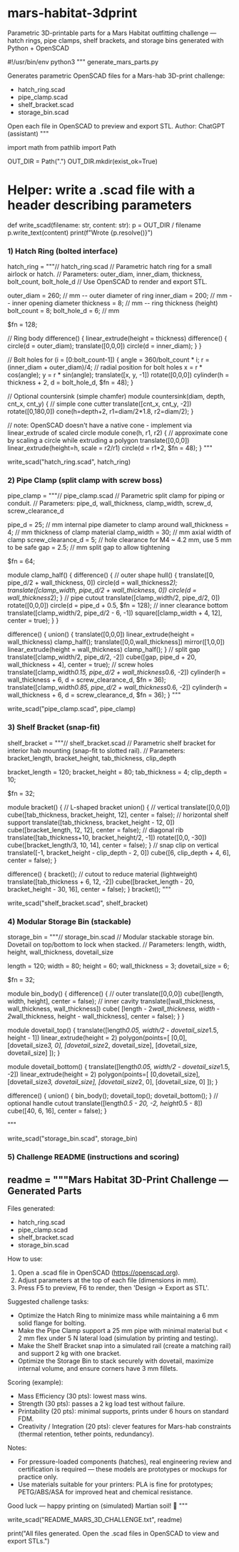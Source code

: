 # mars-habitat-3dprint
Parametric 3D-printable parts for a Mars Habitat outfitting challenge — hatch rings, pipe clamps, shelf brackets, and storage bins generated with Python + OpenSCAD

#!/usr/bin/env python3
"""
generate_mars_parts.py

Generates parametric OpenSCAD files for a Mars-hab 3D-print challenge:
 - hatch_ring.scad
 - pipe_clamp.scad
 - shelf_bracket.scad
 - storage_bin.scad

Open each file in OpenSCAD to preview and export STL.
Author: ChatGPT (assistant)
"""

import math
from pathlib import Path

OUT_DIR = Path(".")
OUT_DIR.mkdir(exist_ok=True)

# Helper: write a .scad file with a header describing parameters
def write_scad(filename: str, content: str):
    p = OUT_DIR / filename
    p.write_text(content)
    print(f"Wrote {p.resolve()}")


### 1) Hatch Ring (bolted interface)
hatch_ring = """// hatch_ring.scad
// Parametric hatch ring for a small airlock or hatch.
// Parameters: outer_diam, inner_diam, thickness, bolt_count, bolt_hole_d
// Use OpenSCAD to render and export STL.

outer_diam = 260;       // mm -- outer diameter of ring
inner_diam = 200;       // mm -- inner opening diameter
thickness = 8;          // mm -- ring thickness (height)
bolt_count = 8;
bolt_hole_d = 6;        // mm

$fn = 128;

// Ring body
difference() {
    linear_extrude(height = thickness)
        difference() {
            circle(d = outer_diam);
            translate([0,0,0]) circle(d = inner_diam);
        }
}

// Bolt holes
for (i = [0:bolt_count-1]) {
    angle = 360/bolt_count * i;
    r = (inner_diam + outer_diam)/4; // radial position for bolt holes
    x = r * cos(angle);
    y = r * sin(angle);
    translate([x, y, -1]) rotate([0,0,0]) cylinder(h = thickness + 2, d = bolt_hole_d, $fn = 48);
}

// Optional countersink (simple chamfer)
module countersink(diam, depth, cnt_x, cnt_y) {
    // simple cone cutter
    translate([cnt_x, cnt_y, -2])
        rotate([0,180,0]) cone(h=depth+2, r1=diam/2*1.8, r2=diam/2);
}

// note: OpenSCAD doesn't have a native cone - implement via linear_extrude of scaled circle
module cone(h, r1, r2) {
    // approximate cone by scaling a circle while extruding a polygon
    translate([0,0,0]) linear_extrude(height=h, scale = r2/r1)
        circle(d = r1*2, $fn = 48);
}
"""

write_scad("hatch_ring.scad", hatch_ring)


### 2) Pipe Clamp (split clamp with screw boss)
pipe_clamp = """// pipe_clamp.scad
// Parametric split clamp for piping or conduit.
// Parameters: pipe_d, wall_thickness, clamp_width, screw_d, screw_clearance_d

pipe_d = 25;            // mm internal pipe diameter to clamp around
wall_thickness = 4;     // mm thickness of clamp material
clamp_width = 30;       // mm axial width of clamp
screw_clearance_d = 5;  // hole clearance for M4 ~ 4.2 mm, use 5 mm to be safe
gap = 2.5;              // mm split gap to allow tightening

$fn = 64;

module clamp_half() {
    difference() {
        // outer shape
        hull() {
            translate([0, pipe_d/2 + wall_thickness, 0]) circle(d = wall_thickness*2);
            translate([clamp_width, pipe_d/2 + wall_thickness, 0]) circle(d = wall_thickness*2);
        }
        // pipe cutout
        translate([clamp_width/2, pipe_d/2, 0])
            rotate([0,0,0]) circle(d = pipe_d + 0.5, $fn = 128);
        // inner clearance bottom
        translate([clamp_width/2, pipe_d/2 - 6, -1]) square([clamp_width + 4, 12], center = true);
    }
}

difference() {
    union() {
        translate([0,0,0]) linear_extrude(height = wall_thickness) clamp_half();
        translate([0,0,wall_thickness]) mirror([1,0,0]) linear_extrude(height = wall_thickness) clamp_half();
    }
    // split gap
    translate([clamp_width/2, pipe_d/2, -2]) cube([gap, pipe_d + 20, wall_thickness + 4], center = true);
    // screw holes
    translate([clamp_width*0.15, pipe_d/2 + wall_thickness*0.6, -2]) cylinder(h = wall_thickness + 6, d = screw_clearance_d, $fn = 36);
    translate([clamp_width*0.85, pipe_d/2 + wall_thickness*0.6, -2]) cylinder(h = wall_thickness + 6, d = screw_clearance_d, $fn = 36);
}
"""

write_scad("pipe_clamp.scad", pipe_clamp)


### 3) Shelf Bracket (snap-fit)
shelf_bracket = """// shelf_bracket.scad
// Parametric shelf bracket for interior hab mounting (snap-fit to slotted rail).
// Parameters: bracket_length, bracket_height, tab_thickness, clip_depth

bracket_length = 120;
bracket_height = 80;
tab_thickness = 4;
clip_depth = 10;

$fn = 32;

module bracket() {
    // L-shaped bracket
    union() {
        // vertical
        translate([0,0,0]) cube([tab_thickness, bracket_height, 12], center = false);
        // horizontal shelf support
        translate([tab_thickness, bracket_height - 12, 0]) cube([bracket_length, 12, 12], center = false);
        // diagonal rib
        translate([tab_thickness+10, bracket_height/2, -1]) rotate([0,0, -30]) cube([bracket_length/3, 10, 14], center = false);
    }
    // snap clip on vertical
    translate([-1, bracket_height - clip_depth - 2, 0]) cube([6, clip_depth + 4, 6], center = false);
}

difference() {
    bracket();
    // cutout to reduce material (lightweight)
    translate([tab_thickness + 6, 12, -2]) cube([bracket_length - 20, bracket_height - 30, 16], center = false);
}
bracket();
"""

write_scad("shelf_bracket.scad", shelf_bracket)


### 4) Modular Storage Bin (stackable)
storage_bin = """// storage_bin.scad
// Modular stackable storage bin. Dovetail on top/bottom to lock when stacked.
// Parameters: length, width, height, wall_thickness, dovetail_size

length = 120;
width = 80;
height = 60;
wall_thickness = 3;
dovetail_size = 6;

$fn = 32;

module bin_body() {
    difference() {
        // outer
        translate([0,0,0]) cube([length, width, height], center = false);
        // inner cavity
        translate([wall_thickness, wall_thickness, wall_thickness]) cube(
            [length - 2*wall_thickness, width - 2*wall_thickness, height - wall_thickness], center = false);
    }
}

module dovetail_top() {
    translate([length*0.05, width/2 - dovetail_size*1.5, height - 1])
        linear_extrude(height = 2) polygon(points=[
            [0,0],
            [dovetail_size*3, 0],
            [dovetail_size*2, dovetail_size],
            [dovetail_size, dovetail_size]
        ]);
}

module dovetail_bottom() {
    translate([length*0.05, width/2 - dovetail_size*1.5, -2])
        linear_extrude(height = 2) polygon(points=[
            [0,dovetail_size],
            [dovetail_size*3, dovetail_size],
            [dovetail_size*2, 0],
            [dovetail_size, 0]
        ]);
}

difference() {
    union() {
        bin_body();
        dovetail_top();
        dovetail_bottom();
    }
    // optional handle cutout
    translate([length*0.5 - 20, -2, height*0.5 - 8]) cube([40, 6, 16], center = false);
}

"""

write_scad("storage_bin.scad", storage_bin)


### 5) Challenge README (instructions and scoring)
readme = """Mars Habitat 3D-Print Challenge — Generated Parts
----------------------------------------------------

Files generated:
 - hatch_ring.scad
 - pipe_clamp.scad
 - shelf_bracket.scad
 - storage_bin.scad

How to use:
 1. Open a .scad file in OpenSCAD (https://openscad.org).
 2. Adjust parameters at the top of each file (dimensions in mm).
 3. Press F5 to preview, F6 to render, then 'Design -> Export as STL'.

Suggested challenge tasks:
 - Optimize the Hatch Ring to minimize mass while maintaining a 6 mm solid flange for bolting.
 - Make the Pipe Clamp support a 25 mm pipe with minimal material but < 2 mm flex under 5 N lateral load (simulation by printing and testing).
 - Make the Shelf Bracket snap into a simulated rail (create a matching rail) and support 2 kg with one bracket.
 - Optimize the Storage Bin to stack securely with dovetail, maximize internal volume, and ensure corners have 3 mm fillets.

Scoring (example):
 - Mass Efficiency (30 pts): lowest mass wins.
 - Strength (30 pts): passes a 2 kg load test without failure.
 - Printability (20 pts): minimal supports, prints under 6 hours on standard FDM.
 - Creativity / Integration (20 pts): clever features for Mars-hab constraints (thermal retention, tether points, redundancy).

Notes:
 - For pressure-loaded components (hatches), real engineering review and certification is required — these models are prototypes or mockups for practice only.
 - Use materials suitable for your printers: PLA is fine for prototypes; PETG/ABS/ASA for improved heat and chemical resistance.

Good luck — happy printing on (simulated) Martian soil! 🚀
"""

write_scad("README_MARS_3D_CHALLENGE.txt", readme)

print("All files generated. Open the .scad files in OpenSCAD to view and export STLs.")

 
